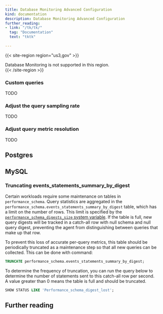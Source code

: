 ```yaml
---
title: Database Monitoring Advanced Configuration
kind: documentation
description: Database Monitoring Advanced Configuration
further_reading:
- link: "/tk/tk/"
  tag: "Documentation"
  text: "tktk"
  
---
```

{{< site-region region="us3,gov" >}} 
<div class="alert alert-warning">Database Monitoring is not supported in this region.</div>
{{< /site-region >}}


### Custom queries

TODO


### Adjust the query sampling rate

TODO

### Adjust query metric resolution

TODO


## Postgres
<p></p>

## MySQL

### Truncating events_statements_summary_by_digest

Certain workloads require some maintenance on tables in `performance_schema`. Query statistics are aggregated in the `performance_schema.events_statements_summary_by_digest` table, which has a limit on the number of rows. This limit is specified 
by the [`performance_schema_digests_size` system variable][1]. If the table is full, new query digests will be tracked in a catch-all row with null schema and null query digest, preventing the agent from distinguishing between queries that make up that row.

To prevent this loss of accurate per-query metrics, this table should be periodically truncated as a maintenance step so that all new queries can be collected. This can be done with command:

```sql
TRUNCATE performance_schema.events_statements_summary_by_digest;
```

To determine the frequency of truncation, you can run the query below to determine the number of statements sent to this catch-all row per second. A value greater than 0 means the table is full and should be truncated.

```sql
SHOW STATUS LIKE 'Performance_schema_digest_lost';
```


## Further reading

[1]: https://dev.mysql.com/doc/refman/8.0/en/performance-schema-system-variables.html#sysvar_performance_schema_digests_size
